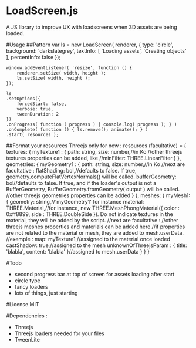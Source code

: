 # LoadScreen.js
A JS library to improve UX with loadscreens when 3D assets are being loaded.

#Usage
##Pattern
    var ls = new LoadScreen( renderer, { 
    	type: 'circle', 
    	background: 'darkslategrey', 
    	textInfo: [ 'Loading assets', 'Creating objects' ],
    	percentInfo: false 
    });
    
    window.addEventListener( 'resize', function () { 
    	renderer.setSize( width, height ); 
    	ls.setSize( width, height ); 
    });
    
    ls
    .setOptions({ 
        forcedStart: false, 
        verbose: true, 
        tweenDuration: 2 
    })
    .onProgress( function ( progress ) { console.log( progress ); } )
    .onComplete( function () { ls.remove(); animate(); } )
    .start( resources );
##Format your resources
Threejs only for now :
    resources (facultative) = {
        textures: {
            myTexture1 : { 
                path: string,
                size: number,//in Ko
                //other threejs textures properties can be added, like 
                //minFilter: THREE.LinearFilter
            }
        },
        geometries: {
            myGeometry1 : {
                path: string,
                size: number,//in Ko
                //next are facultative :
                flatShading: bol,//defaults to false. If true, geometry.computeFlatVertexNormals() will be called.
                bufferGeometry: bol//defaults to false. If true, and if the loader's output is not a BufferGeometry, BufferGeometry.fromGeometry( output ) will be called.
                //other threejs geometries properties can be added
            }
        },
        meshes: {
            myMesh1: {
                geometry: string,//'myGeometry1' for instance
                material: THREE.Material,//for instance, new THREE.MeshPhongMaterial({ color : 0xff8899, side : THREE.DoubleSide }). Do not indicate textures in the material, they will be added by the script.
                //next are facultative :
                //other threejs meshes properties and materials can be added here
                //if properties are not related to the material or mesh, they are added to mesh.userData.
                //exemple :
                map: myTexture1,//assigned to the material once loaded
                castShadow: true,//assigned to the mesh
                unknownOfThreejsParam : { title: 'blabla', content: 'blabla' }//assigned to mesh.userData
            }
        }
    }

#Todo
* second progress bar at top of screen for assets loading after start
* circle type
* fancy loaders
* lots of things, just starting

#License
MIT

#Dependencies : 
* Threejs
* Threejs loaders needed for your files
* TweenLite

